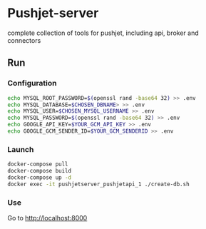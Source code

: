 # Pushjet-server
complete collection of tools for pushjet, including api, broker and connectors

## Run
### Configuration

```bash
echo MYSQL_ROOT_PASSWORD=$(openssl rand -base64 32) >> .env
echo MYSQL_DATABASE=$CHOSEN_DBNAME> >> .env
echo MYSQL_USER=$CHOSEN_MYSQL_USERNAME >> .env
echo MYSQL_PASSWORD=$(openssl rand -base64 32) >> .env
echo GOOGLE_API_KEY=$YOUR_GCM_API_KEY >> .env
echo GOOGLE_GCM_SENDER_ID=$YOUR_GCM_SENDERID >> .env
```

### Launch

```bash
docker-compose pull
docker-compose build
docker-compose up -d
docker exec -it pushjetserver_pushjetapi_1 ./create-db.sh
```

### Use

Go to [http://localhost:8000](http://localhost:8000)
